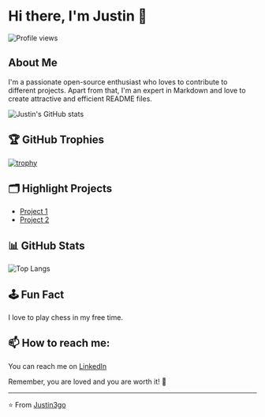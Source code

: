 # Hi there, I'm Justin 👋

![Profile views](https://gpvc.arturio.dev/Justin3go)

## About Me

I'm a passionate open-source enthusiast who loves to contribute to different projects. Apart from that, I'm an expert in Markdown and love to create attractive and efficient README files.

![Justin's GitHub stats](https://github-readme-stats.vercel.app/api?username=Justin3go&show_icons=true&theme=light)

## 🏆 GitHub Trophies

[![trophy](https://github-profile-trophy.vercel.app/?username=Justin3go&theme=nord&column=7)](https://github.com/Justin3go/github-profile-trophy)

## 🗂️ Highlight Projects

- [Project 1](https://github.com/Justin3go/Project1)
- [Project 2](https://github.com/Justin3go/Project2)

## 📊 GitHub Stats

![Top Langs](https://github-readme-stats.vercel.app/api/top-langs/?username=Justin3go&theme=light&layout=compact)

## 🕹️ Fun Fact

I love to play chess in my free time.

## 📫 How to reach me:

You can reach me on [LinkedIn](https://www.linkedin.com/in/justin3go/)

Remember, you are loved and you are worth it! 🤗

---

⭐️ From [Justin3go](https://github.com/Justin3go)
